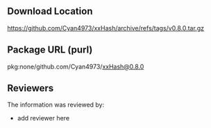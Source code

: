 ## Download Location

https://github.com/Cyan4973/xxHash/archive/refs/tags/v0.8.0.tar.gz

## Package URL (purl)

pkg:none/github.com/Cyan4973/xxHash@0.8.0

## Reviewers

The information was reviewed by:

* add reviewer here
